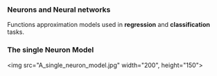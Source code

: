 ### Neurons and Neural networks
Functions approximation models used in **regression** and **classification** tasks.

### The single Neuron Model
<img src="A_single_neuron_model.jpg" width="200", height="150">